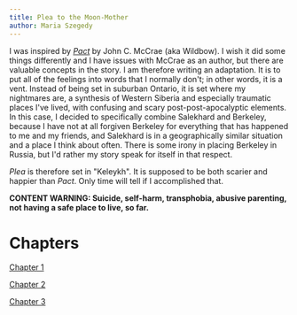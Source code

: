 ```yaml
---
title: Plea to the Moon-Mother
author: Maria Szegedy
---
```


I was inspired by [*Pact*](https://pactwebserial.wordpress.com/) by John C. McCrae (aka Wildbow). I wish it did some things differently and I have issues with McCrae as an author, but there are valuable concepts in the story. I am therefore writing an adaptation. It is to put all of the feelings into words that I normally don't; in other words, it is a vent. Instead of being set in suburban Ontario, it is set where my nightmares are, a synthesis of Western Siberia and especially traumatic places I've lived, with confusing and scary post-post-apocalyptic elements. In this case, I decided to specifically combine Salekhard and Berkeley, because I have not at all forgiven Berkeley for everything that has happened to me and my friends, and Salekhard is in a geographically similar situation and a place I think about often. There is some irony in placing Berkeley in Russia, but I'd rather my story speak for itself in that respect.

*Plea* is therefore set in "Keleykh". It is supposed to be both scarier and happier than *Pact*. Only time will tell if I accomplished that.

**CONTENT WARNING: Suicide, self-harm, transphobia, abusive parenting, not having a safe place to live, so far.**

Chapters
========

[Chapter 1](story/ch-1.html)

[Chapter 2](story/ch-2.html)

[Chapter 3](story/ch-3.html)
